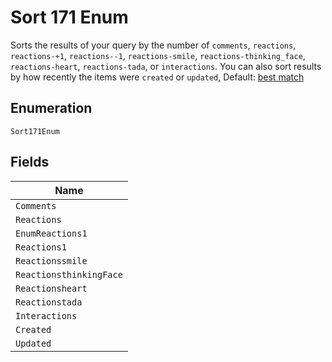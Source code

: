 
# Sort 171 Enum

Sorts the results of your query by the number of `comments`, `reactions`, `reactions-+1`, `reactions--1`, `reactions-smile`, `reactions-thinking_face`, `reactions-heart`, `reactions-tada`, or `interactions`. You can also sort results by how recently the items were `created` or `updated`, Default: [best match](https://docs.github.com/rest/reference/search#ranking-search-results)

## Enumeration

`Sort171Enum`

## Fields

| Name |
|  --- |
| `Comments` |
| `Reactions` |
| `EnumReactions1` |
| `Reactions1` |
| `Reactionssmile` |
| `ReactionsthinkingFace` |
| `Reactionsheart` |
| `Reactionstada` |
| `Interactions` |
| `Created` |
| `Updated` |

